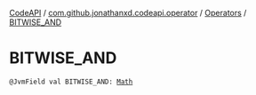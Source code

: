 [CodeAPI](../../index.md) / [com.github.jonathanxd.codeapi.operator](../index.md) / [Operators](index.md) / [BITWISE_AND](.)

# BITWISE_AND

`@JvmField val BITWISE_AND: `[`Math`](../-operator/-math/index.md)
